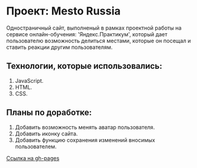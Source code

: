 # Проект: Mesto Russia

Одностраничный сайт, выполненый в рамках проектной работы на сервисе онлайн-обучения: 'Яндекс.Практикум', который дает пользователю возможность делиться местами, которые он посещал и ставить реакции другим пользователям.

## Технологии, которые использовались:

1. JavaScript.
2. HTML.
3. CSS.

## Планы по доработке:

1. Добавить возможность менять аватар пользователя.
2. Добавить иконку сайта.
3. Добавить функцию сохранения изменений вносимых пользователем.

[Ссылка на gh-pages](https://xrektzzj.github.io/mesto/)
